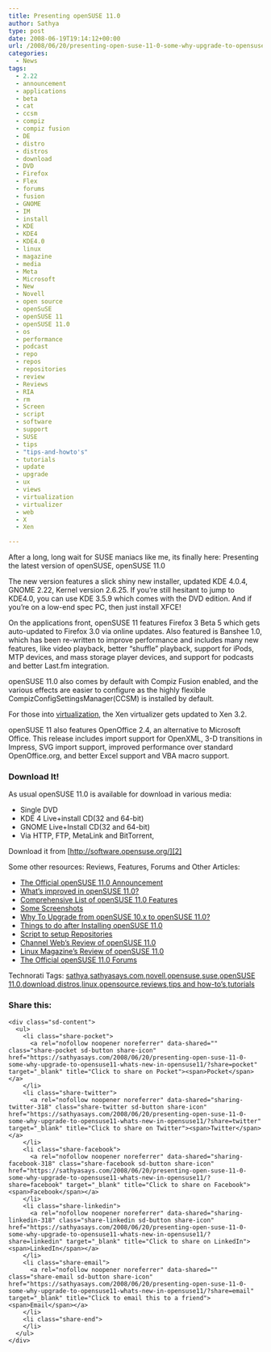 ```yaml
---
title: Presenting openSUSE 11.0
author: Sathya
type: post
date: 2008-06-19T19:14:12+00:00
url: /2008/06/20/presenting-open-suse-11-0-some-why-upgrade-to-opensuse11-whats-new-in-opensuse11/
categories:
  - News
tags:
  - 2.22
  - announcement
  - applications
  - beta
  - cat
  - ccsm
  - compiz
  - compiz fusion
  - DE
  - distro
  - distros
  - download
  - DVD
  - Firefox
  - Flex
  - forums
  - fusion
  - GNOME
  - IM
  - install
  - KDE
  - KDE4
  - KDE4.0
  - linux
  - magazine
  - media
  - Meta
  - Microsoft
  - New
  - Novell
  - open source
  - openSuSE
  - openSUSE 11
  - openSUSE 11.0
  - os
  - performance
  - podcast
  - repo
  - repos
  - repositories
  - review
  - Reviews
  - RIA
  - rm
  - Screen
  - script
  - software
  - support
  - SUSE
  - tips
  - "tips-and-howto's"
  - tutorials
  - update
  - upgrade
  - ux
  - views
  - virtualization
  - virtualizer
  - web
  - X
  - Xen

---
```

After a long, long wait for SUSE maniacs like me, its finally here: Presenting the latest version of openSUSE, openSUSE 11.0

The new version features a slick shiny new installer, updated KDE 4.0.4, GNOME 2.22, Kernel version 2.6.25. If you’re still hesitant to jump to KDE4.0, you can use KDE 3.5.9 which comes with the DVD edition. And if you’re on a low-end spec PC, then just install XFCE!

On the applications front, openSUSE 11 features Firefox 3 Beta 5 which gets auto-updated to Firefox 3.0 via online updates. Also featured is Banshee 1.0, which has been re-written to improve performance and includes many new features, like video playback, better “shuffle” playback, support for iPods, MTP devices, and mass storage player devices, and support for podcasts and better Last.fm integration.

<!--more-->

openSUSE 11.0 also comes by default with Compiz Fusion enabled, and the various effects are easier to configure as the highly flexible CompizConfigSettingsManager(CCSM) is installed by default.

For those into [virtualization][1], the Xen virtualizer gets updated to Xen 3.2.

openSUSE 11 also features OpenOffice 2.4, an alternative to Microsoft Office. This release includes import support for OpenXML, 3-D transitions in Impress, SVG import support, improved performance over standard OpenOffice.org, and better Excel support and VBA macro support.

### Download It!

As usual openSUSE 11.0 is available for download in various media:

  * Single DVD
  * KDE 4 Live+install CD(32 and 64-bit)
  * GNOME Live+Install CD(32 and 64-bit)
  * Via HTTP, FTP, MetaLink and BitTorrent,

Download it from [http://software.opensuse.org/][2]

Some other resources: Reviews, Features, Forums and Other Articles:

  * <a href="http://news.opensuse.org/2008/06/19/announcing-opensuse-110-gm/" target="_blank">The Official openSUSE 11.0 Announcement</a>
  * <a href="http://news.opensuse.org/2008/06/19/sneak-peeks-at-opensuse-110-a-plethora-of-improvements/" target="_blank">What’s improved in openSUSE 11.0?</a>
  * <a href="http://en.opensuse.org/Testing:Features_11.0" target="_blank">Comprehensive List of openSUSE 11.0 Features</a>
  * [Some Screenshots][3]
  * <a href="http://www.benkevan.com/blog/why-upgrade-to-opensuse-11-from-opensuse-10x/" target="_blank">Why To Upgrade from openSUSE 10.x to openSUSE 11.0?</a>
  * <a href="http://www.benkevan.com/blog/things-to-do-after-installing-opensuse-110/" target="_blank">Things to do after Installing openSUSE 11.0</a>
  * [Script to setup Repositories][4]
  * <a href="http://www.crn.com/software/208700626?cid=topicalFeed" target="_blank">Channel Web’s Review of openSUSE 11.0</a>
  * <a href="http://www.linux-magazine.com/issues/2008/93/kicking_the_tires__1" target="_blank">Linux Magazine’s Review of openSUSE 11.0</a>
  * <a href="http://forums.opensuse.org/" target="_blank">The Official openSUSE 11.0 Forums</a>

<div id="scid:0767317B-992E-4b12-91E0-4F059A8CECA8:e75ed3d5-05d0-4457-99ea-abe67f19fa59" class="wlWriterSmartContent" style="padding-right: 0px; display: inline; padding-left: 0px; float: none; padding-bottom: 0px; margin: 0px; padding-top: 0px">
  Technorati Tags: <a rel="tag" href="http://technorati.com/tags/sathya">sathya</a>,<a rel="tag" href="http://technorati.com/tags/sathyasays.com">sathyasays.com</a>,<a rel="tag" href="http://technorati.com/tags/novell">novell</a>,<a rel="tag" href="http://technorati.com/tags/opensuse">opensuse</a>,<a rel="tag" href="http://technorati.com/tags/suse">suse</a>,<a rel="tag" href="http://technorati.com/tags/openSUSE+11.0">openSUSE 11.0</a>,<a rel="tag" href="http://technorati.com/tags/download">download</a>,<a rel="tag" href="http://technorati.com/tags/distros">distros</a>,<a rel="tag" href="http://technorati.com/tags/linux">linux</a>,<a rel="tag" href="http://technorati.com/tags/opensource">opensource</a>,<a rel="tag" href="http://technorati.com/tags/reviews">reviews</a>,<a rel="tag" href="http://technorati.com/tags/tips+and+how-to's">tips and how-to&#8217;s</a>,<a rel="tag" href="http://technorati.com/tags/tutorials">tutorials</a>
</div>

<div class="sharedaddy sd-sharing-enabled">
  <div class="robots-nocontent sd-block sd-social sd-social-icon-text sd-sharing">
    <h3 class="sd-title">
      Share this:
    </h3>
    
    <div class="sd-content">
      <ul>
        <li class="share-pocket">
          <a rel="nofollow noopener noreferrer" data-shared="" class="share-pocket sd-button share-icon" href="https://sathyasays.com/2008/06/20/presenting-open-suse-11-0-some-why-upgrade-to-opensuse11-whats-new-in-opensuse11/?share=pocket" target="_blank" title="Click to share on Pocket"><span>Pocket</span></a>
        </li>
        <li class="share-twitter">
          <a rel="nofollow noopener noreferrer" data-shared="sharing-twitter-318" class="share-twitter sd-button share-icon" href="https://sathyasays.com/2008/06/20/presenting-open-suse-11-0-some-why-upgrade-to-opensuse11-whats-new-in-opensuse11/?share=twitter" target="_blank" title="Click to share on Twitter"><span>Twitter</span></a>
        </li>
        <li class="share-facebook">
          <a rel="nofollow noopener noreferrer" data-shared="sharing-facebook-318" class="share-facebook sd-button share-icon" href="https://sathyasays.com/2008/06/20/presenting-open-suse-11-0-some-why-upgrade-to-opensuse11-whats-new-in-opensuse11/?share=facebook" target="_blank" title="Click to share on Facebook"><span>Facebook</span></a>
        </li>
        <li class="share-linkedin">
          <a rel="nofollow noopener noreferrer" data-shared="sharing-linkedin-318" class="share-linkedin sd-button share-icon" href="https://sathyasays.com/2008/06/20/presenting-open-suse-11-0-some-why-upgrade-to-opensuse11-whats-new-in-opensuse11/?share=linkedin" target="_blank" title="Click to share on LinkedIn"><span>LinkedIn</span></a>
        </li>
        <li class="share-email">
          <a rel="nofollow noopener noreferrer" data-shared="" class="share-email sd-button share-icon" href="https://sathyasays.com/2008/06/20/presenting-open-suse-11-0-some-why-upgrade-to-opensuse11-whats-new-in-opensuse11/?share=email" target="_blank" title="Click to email this to a friend"><span>Email</span></a>
        </li>
        <li class="share-end">
        </li>
      </ul>
    </div>
  </div>
</div>

 [1]: http://sathyasays.com/2008/01/22/virtualization-concepts-and-basics-for-dummies/
 [2]: http://software.opensuse.org/ "http://software.opensuse.org/"
 [3]: http://en.opensuse.org/Screenshots/openSUSE_11.0
 [4]: http://www.suseblog.com/?p=355